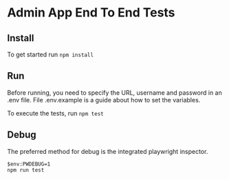 # Admin App End To End Tests

## Install

To get started run `npm install`

## Run

Before running, you need to specify the URL, username and password in an .env file. File .env.example is a guide about how to set the variables.

To execute the tests, run `npm test`

## Debug

The preferred method for debug is the integrated playwright inspector.

```
$env:PWDEBUG=1
npm run test
```
